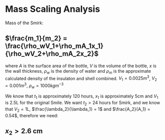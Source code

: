 # Mass Scaling Analysis

Mass of the Smirk:
## $\frac{m_1}{m_2} = \frac{\rho_wV_1+\rho_mA_1x_1}{\rho_wV_2+\rho_mA_2x_2}$
where $A$ is the surface area of the bottle, $V$ is the volume of the bottle, $x$ is the wall thickness, $\rho_w$ is the density of water and $\rho_m$ is the approximate calculated density of the insulaton and shell combined.
$V_1 = 0.0025 m^3$, $V_2 = 0.001 m^3$, $\rho_w = 1000 kgm^{-3}$


We know that $t_1$ is approximately 120 hours, $x_1$ is approximately 5cm and $V_1$ is 2.5L for the original Smile.
We want $t_2 > 24$ hours for Smirk, and we know that $V_2 = 1$L, $\frac{\lambda_2}{\lambda_1} = 1$ and $\frac{A_2}{A_1} = 0.54$, therefore we need:
## $x_2 > 2.6$ cm 

